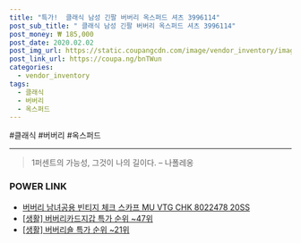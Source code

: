 ```yaml
--- 
title: "특가!  클래식 남성 긴팔 버버리 옥스퍼드 셔츠 3996114" 
post_sub_title: " 클래식 남성 긴팔 버버리 옥스퍼드 셔츠 3996114" 
post_money: ₩ 185,000 
post_date: 2020.02.02 
post_img_url: https://static.coupangcdn.com/image/vendor_inventory/images/2018/10/31/17/0/8d91c455-77ef-4760-b3e3-36ad37081255.jpg 
post_link_url: https://coupa.ng/bnTWun 
categories: 
  - vendor_inventory 
tags: 
  - 클래식 
  - 버버리 
  - 옥스퍼드 
--- 
```

  #클래식 #버버리 #옥스퍼드 
<hr> 

> 1퍼센트의 가능성, 그것이 나의 길이다. – 나폴레옹 


### POWER LINK

* <a href="https://blog.naver.com/fasyy4321/221781080558" target="_blank">버버리 남녀공용 빈티지 체크 스카프 MU VTG CHK 8022478 20SS</a>
* <a href="https://blog.naver.com/sakai111/221788696624" target="_blank"> [생활] 버버리카드지갑 특가 순위 ~47위</a>
* <a href="https://blog.naver.com/sakai111/221785303837" target="_blank"> [생활] 버버리숄 특가 순위 ~21위</a>

